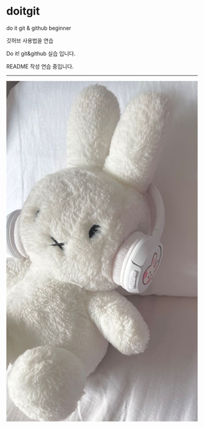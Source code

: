 # doitgit
do it git &amp; github beginner

깃허브 사용법을 연습

Do it! git&github 실습 입니다. 

README 작성 연습 중입니다. 

***
![헤드셋을 쓴 미피인형](./images/rabbit.jpg)
